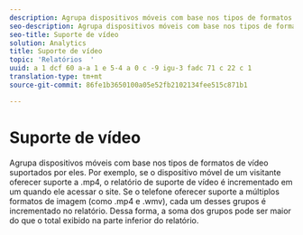 ```yaml
---
description: Agrupa dispositivos móveis com base nos tipos de formatos de vídeo suportados por eles. Por exemplo, se o dispositivo móvel de um visitante oferecer suporte a .mp4, o relatório de suporte de vídeo é incrementado em um quando ele acessar o site. Se o telefone oferecer suporte a múltiplos formatos de imagem (como .mp4 e .wmv), cada um desses grupos é incrementado no relatório. Dessa forma, a soma dos grupos pode ser maior do que o total exibido na parte inferior do relatório.
seo-description: Agrupa dispositivos móveis com base nos tipos de formatos de vídeo suportados por eles. Por exemplo, se o dispositivo móvel de um visitante oferecer suporte a .mp4, o relatório de suporte de vídeo é incrementado em um quando ele acessar o site. Se o telefone oferecer suporte a múltiplos formatos de imagem (como .mp4 e .wmv), cada um desses grupos é incrementado no relatório. Dessa forma, a soma dos grupos pode ser maior do que o total exibido na parte inferior do relatório.
seo-title: Suporte de vídeo
solution: Analytics
title: Suporte de vídeo
topic: 'Relatórios  '
uuid: a 1 dcf 60 a-a 1 e 5-4 a 0 c -9 igu-3 fadc 71 c 22 c 1
translation-type: tm+mt
source-git-commit: 86fe1b3650100a05e52fb2102134fee515c871b1

---
```



# Suporte de vídeo

Agrupa dispositivos móveis com base nos tipos de formatos de vídeo suportados por eles. Por exemplo, se o dispositivo móvel de um visitante oferecer suporte a .mp4, o relatório de suporte de vídeo é incrementado em um quando ele acessar o site. Se o telefone oferecer suporte a múltiplos formatos de imagem (como .mp4 e .wmv), cada um desses grupos é incrementado no relatório. Dessa forma, a soma dos grupos pode ser maior do que o total exibido na parte inferior do relatório.

